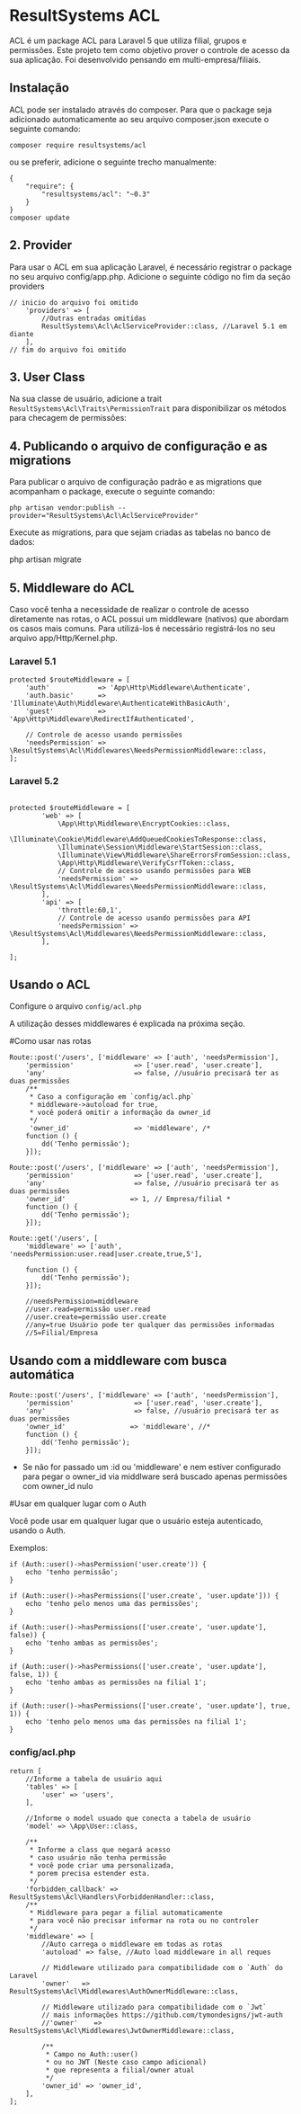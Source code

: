 # ResultSystems ACL

ACL é um package ACL para Laravel 5 que utiliza filial, grupos e permissões.
Este projeto tem como objetivo prover o controle de acesso da sua aplicação.
Foi desenvolvido pensando em multi-empresa/filiais.

## Instalação

ACL pode ser instalado através do composer. Para que o package seja adicionado automaticamente ao seu arquivo composer.json execute o seguinte comando:

```
composer require resultsystems/acl
```
ou se preferir, adicione o seguinte trecho manualmente:

```
{
    "require": {
        "resultsystems/acl": "~0.3"
    }
}
composer update

```

## 2. Provider

Para usar o ACL em sua aplicação Laravel, é necessário registrar o package no seu arquivo config/app.php. Adicione o seguinte código no fim da seção providers

```
// inicio do arquivo foi omitido
    'providers' => [
        //Outras entradas omitidas
        ResultSystems\Acl\AclServiceProvider::class, //Laravel 5.1 em diante
    ],
// fim do arquivo foi omitido
```

## 3. User Class

Na sua classe de usuário, adicione a trait `ResultSystems\Acl\Traits\PermissionTrait` para disponibilizar os métodos para checagem de permissões:

## 4. Publicando o arquivo de configuração e as migrations

Para publicar o arquivo de configuração padrão e as migrations que acompanham o package, execute o seguinte comando:

```
php artisan vendor:publish --provider="ResultSystems\Acl\AclServiceProvider"
```

Execute as migrations, para que sejam criadas as tabelas no banco de dados:

php artisan migrate

## 5. Middleware do ACL

Caso você tenha a necessidade de realizar o controle de acesso diretamente nas rotas, o ACL possui um middleware (nativos) que abordam os casos mais comuns. Para utilizá-los é necessário registrá-los no seu arquivo app/Http/Kernel.php.

### Laravel 5.1
```
protected $routeMiddleware = [
    'auth'            => 'App\Http\Middleware\Authenticate',
    'auth.basic'      => 'Illuminate\Auth\Middleware\AuthenticateWithBasicAuth',
    'guest'           => 'App\Http\Middleware\RedirectIfAuthenticated',

    // Controle de acesso usando permissões
    'needsPermission' => \ResultSystems\Acl\Middlewares\NeedsPermissionMiddleware::class,
];
```

### Laravel 5.2
```

protected $routeMiddleware = [
        'web' => [
            \App\Http\Middleware\EncryptCookies::class,
            \Illuminate\Cookie\Middleware\AddQueuedCookiesToResponse::class,
            \Illuminate\Session\Middleware\StartSession::class,
            \Illuminate\View\Middleware\ShareErrorsFromSession::class,
            \App\Http\Middleware\VerifyCsrfToken::class,
            // Controle de acesso usando permissões para WEB
            'needsPermission' => \ResultSystems\Acl\Middlewares\NeedsPermissionMiddleware::class,
        ],
        'api' => [
            'throttle:60,1',
            // Controle de acesso usando permissões para API
            'needsPermission' => \ResultSystems\Acl\Middlewares\NeedsPermissionMiddleware::class,
        ],

];
```

## Usando o ACL

Configure o arquivo `config/acl.php`

A utilização desses middlewares é explicada na próxima seção.

#Como usar nas rotas
```
Route::post('/users', ['middleware' => ['auth', 'needsPermission'],
    'permission'               => ['user.read', 'user.create'],
    'any'                      => false, //usuário precisará ter as duas permissões
    /**
     * Caso a configuração em `config/acl.php`
     * middleware->autoload for true,
     * você poderá omitir a informação da owner_id
     */
     'owner_id'                => 'middleware', /*
    function () {
        dd('Tenho permissão');
    }]);
```

```
Route::post('/users', ['middleware' => ['auth', 'needsPermission'],
    'permission'               => ['user.read', 'user.create'],
    'any'                      => false, //usuário precisará ter as duas permissões
    'owner_id'                => 1, // Empresa/filial *
    function () {
        dd('Tenho permissão');
    }]);
```

```
Route::get('/users', [
    'middleware' => ['auth', 'needsPermission:user.read|user.create,true,5'],

    function () {
        dd('Tenho permissão');
    }]);

    //needsPermission=middleware
    //user.read=permissão user.read
    //user.create=permissão user.create
    //any=true Usuário pode ter qualquer das permissões informadas
    //5=Filial/Empresa
```


## Usando com a middleware com busca automática
```
Route::post('/users', ['middleware' => ['auth', 'needsPermission'],
    'permission'               => ['user.read', 'user.create'],
    'any'                      => false, //usuário precisará ter as duas permissões
    'owner_id'                => 'middleware', //*
    function () {
        dd('Tenho permissão');
    }]);
```
* Se não for passado um :id ou 'middleware' e
nem estiver configurado para pegar o owner_id
via middlware será buscado apenas permissões com
owner_id nulo

#Usar em qualquer lugar com o Auth

Você pode usar em qualquer lugar que o usuário esteja autenticado, usando o Auth.

Exemplos:

```
if (Auth::user()->hasPermission('user.create')) {
    echo 'tenho permissão';
}

if (Auth::user()->hasPermissions(['user.create', 'user.update'])) {
    echo 'tenho pelo menos uma das permissões';
}

if (Auth::user()->hasPermissions(['user.create', 'user.update'], false)) {
    echo 'tenho ambas as permissões';
}

if (Auth::user()->hasPermissions(['user.create', 'user.update'], false, 1)) {
    echo 'tenho ambas as permissões na filial 1';
}

if (Auth::user()->hasPermissions(['user.create', 'user.update'], true, 1)) {
    echo 'tenho pelo menos uma das permissões na filial 1';
}
```

### config/acl.php
```
return [
    //Informe a tabela de usuário aqui
    'tables' => [
        'user' => 'users',
    ],

    //Informe o model usuado que conecta a tabela de usuário
    'model' => \App\User::class,

    /**
     * Informe a class que negará acesso
     * caso usuário não tenha permissão
     * você pode criar uma personalizada,
     * porem precisa estender esta.
     */
    'forbidden_callback' => ResultSystems\Acl\Handlers\ForbiddenHandler::class,
    /**
     * Middleware para pegar a filial automaticamente
     * para você não precisar informar na rota ou no controler
     */
    'middleware' => [
        //Auto carrega o middleware em todas as rotas
        'autoload' => false, //Auto load middleware in all reques

        // Middleware utilizado para compatibilidade com o `Auth` do Laravel
        'owner'   => ResultSystems\Acl\Middlewares\AuthOwnerMiddleware::class,

        // Middleware utilizado para compatibilidade com o `Jwt`
        // mais informações https://github.com/tymondesigns/jwt-auth
        //'owner'    => ResultSystems\Acl\Middlewares\JwtOwnerMiddleware::class,

        /**
         * Campo no Auth::user()
         * ou no JWT (Neste caso campo adicional)
         * que representa a filial/owner atual
         */
        'owner_id' => 'owner_id',
    ],
];
```
